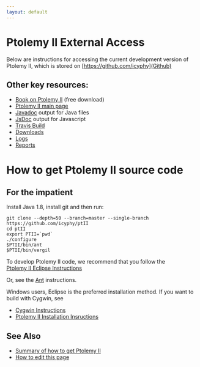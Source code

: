 ```yaml
---
layout: default
---
```

# Ptolemy II External Access
Below are instructions for accessing the current development version of Ptolemy II, which is stored on [https://github.com/icyphy](Github)

## Other key resources:

* [Book on Ptolemy II](http://ptolemy.eecs.berkeley.edu/systems) (free download)
* [Ptolemy II main page](http://ptolemy.eecs.berkeley.edu/ptolemyII)
* [Javadoc](doc/codeDoc/) output for Java files
* [JsDoc](doc/codeDoc/js/index.html) output for Javascript
* [Travis Build](https://travis-ci.org/icyphy/ptII)
 * [Downloads](downloads/index.html)
 * [Logs](logs/index.html)
 * [Reports](reports/index.html)


# How to get Ptolemy II source code
## For the impatient

Install Java 1.8, install git and then run:

```
git clone --depth=50 --branch=master --single-branch https://github.com/icyphy/ptII
cd ptII
export PTII=`pwd`
./configure
$PTII/bin/ant
$PTII/bin/vergil
```

To develop Ptolemy II code, we recommend that you follow the  
[Ptolemy II Eclipse Instructions](http://chess.eecs.berkeley.edu/ptexternal/nightly/doc/eclipse/index.htm)

Or, see the [Ant](http://chess.eecs.berkeley.edu/ptexternal/nightly/doc/coding/ant.htm) instructions.

Windows users, Eclipse is the preferred installation method.  If you want to build with Cygwin, see</p>

* [Cygwin Instructions](http://ptolemy.eecs.berkeley.edu/ptolemyII/ptIIlatest/cygwin.htm)
* [Ptolemy II Installation Insructions](//ptolemy.eecs.berkeley.edu/ptolemyII/ptIIlatest/ptII/doc/install.htm)

## See Also
* [Summary of how to get Ptolemy II](summaryOfHowToGetPtII.html)
* [How to edit this page](edit.html)
